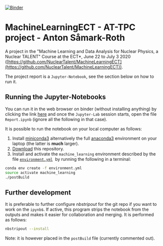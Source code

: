 [![Binder](https://mybinder.org/badge_logo.svg)](https://mybinder.org/v2/gh/ASamarkRoth/Machine-Learning-Project-ECT-Talent/master?urlpath=lab)

# MachineLearningECT - AT-TPC project - Anton Såmark-Roth

A project in the "Machine Learning and Data Analysis for Nuclear Physics, a Nuclear TALENT" Course at the ECT*, June 22 to July 3 2020 ([https://github.com/NuclearTalent/MachineLearningECT](https://github.com/NuclearTalent/MachineLearningECT)).

The project report is a `Jupyter-Notebook`, see the section below on how to run it.

## Running the Jupyter-Notebooks

You can run it in the web browser on binder (without installing anything) by clicking the link [here](https://mybinder.org/v2/gh/ASamarkRoth/Machine-Learning-Project-ECT-Talent/master?urlpath=lab) and once the `Jupyter-Lab` session starts, open the file `Report.ipynb` (ignore all the following in that case). 

It is possible to run the notebook on your local computer as follows:

1. Install [miniconda3](https://conda.io/miniconda.html) alternatively the full [anaconda3](https://www.anaconda.com/download) environment on your laptop (the latter is **much** larger).
2. [Download]() this repository.
3. Install and activate the `machine_learning` environment described by the file [`environment.yml`](/environment.yml)  by running the following in a terminal:

```bash
conda env create -f environment.yml
source activate machine_learning
./postBuild
```

## Further development
It is preferable to further configure _nbstripout_ for the git repo if you want to work on the `ipynb`s. If active, this program strips the notebook from the outputs and makes it easier for collaboration and merging. It is performed as follows: 

```bash
nbstripout --install
```

Note: it is however placed in the `postBuild` file (currently commented out).
